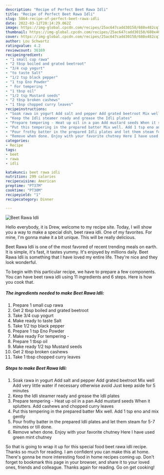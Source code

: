 ```yaml
---
description: "Recipe of Perfect Beet Rawa Idli"
title: "Recipe of Perfect Beet Rawa Idli"
slug: 5864-recipe-of-perfect-beet-rawa-idli
date: 2022-03-12T20:14:29.062Z
image: https://img-global.cpcdn.com/recipes/25ac647cadd30150/680x482cq70/beet-rawa-idli-recipe-main-photo.jpg
thumbnail: https://img-global.cpcdn.com/recipes/25ac647cadd30150/680x482cq70/beet-rawa-idli-recipe-main-photo.jpg
cover: https://img-global.cpcdn.com/recipes/25ac647cadd30150/680x482cq70/beet-rawa-idli-recipe-main-photo.jpg
author: Lou Schwartz
ratingvalue: 4.2
reviewcount: 36169
recipeingredient:
- "1 small cup rawa"
- "2 tbsp boiled and grated beetroot"
- "3/4 cup yogurt"
- "to taste Salt"
- "1/2 tsp black pepper"
- "1 tsp Eno Powder"
- " For tempering "
- "1 tbsp oil"
- "1/2 tsp Mustard seeds"
- "2 tbsp broken cashews"
- "1 tbsp chopped curry leaves"
recipeinstructions:
- "Soak rawa in yogurt Add salt and pepper Add grated beetroot Mix well Add very little water if necessary otherwise avoid Just keep aside for 5 minutes"
- "Keep the Idli steamer ready and grease the Idli plates"
- "Prepare tempering - Heat up oil in a pan Add mustard seeds When it splutters. Add cashews and chopped curry leaves"
- "Put this tempering in the prepared batter Mix well. Add 1 tsp eno and mix gently"
- "Pour frothy batter in the prepared Idli plates and let them steam for 5-7 minutes or till done."
- "Remove when done. Enjoy with your favorite chutney Here I have used green mint chutney"
categories:
- Recipe
tags:
- beet
- rawa
- idli

katakunci: beet rawa idli 
nutrition: 299 calories
recipecuisine: American
preptime: "PT37M"
cooktime: "PT30M"
recipeyield: "1"
recipecategory: Dinner

---
```



![Beet Rawa Idli](https://img-global.cpcdn.com/recipes/25ac647cadd30150/680x482cq70/beet-rawa-idli-recipe-main-photo.jpg)

Hello everybody, it is Drew, welcome to my recipe site. Today, I will show you a way to make a special dish, beet rawa idli. One of my favorites. For mine, I'm gonna make it a bit unique. This will be really delicious.



Beet Rawa Idli is one of the most favored of recent trending meals on earth. It is simple, it's fast, it tastes yummy. It's enjoyed by millions daily. Beet Rawa Idli is something that I have loved my entire life. They're nice and they look wonderful.


To begin with this particular recipe, we have to prepare a few components. You can have beet rawa idli using 11 ingredients and 6 steps. Here is how you cook that.

<!--inarticleads1-->

##### The ingredients needed to make Beet Rawa Idli:

1. Prepare 1 small cup rawa
1. Get 2 tbsp boiled and grated beetroot
1. Take 3/4 cup yogurt
1. Make ready to taste Salt
1. Take 1/2 tsp black pepper
1. Prepare 1 tsp Eno Powder
1. Make ready  For tempering -
1. Prepare 1 tbsp oil
1. Make ready 1/2 tsp Mustard seeds
1. Get 2 tbsp broken cashews
1. Take 1 tbsp chopped curry leaves




<!--inarticleads2-->

##### Steps to make Beet Rawa Idli:

1. Soak rawa in yogurt Add salt and pepper Add grated beetroot Mix well Add very little water if necessary otherwise avoid Just keep aside for 5 minutes
1. Keep the Idli steamer ready and grease the Idli plates
1. Prepare tempering - Heat up oil in a pan Add mustard seeds When it splutters. Add cashews and chopped curry leaves
1. Put this tempering in the prepared batter Mix well. Add 1 tsp eno and mix gently
1. Pour frothy batter in the prepared Idli plates and let them steam for 5-7 minutes or till done.
1. Remove when done. Enjoy with your favorite chutney Here I have used green mint chutney




So that is going to wrap it up for this special food beet rawa idli recipe. Thanks so much for reading. I am confident you can make this at home. There's gonna be more interesting food in home recipes coming up. Don't forget to bookmark this page in your browser, and share it to your loved ones, friends and colleague. Thanks again for reading. Go on get cooking!
